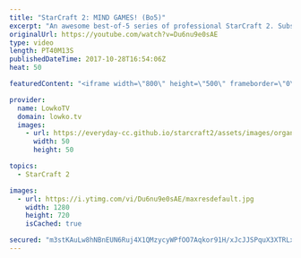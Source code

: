 ```yaml
---
title: "StarCraft 2: MIND GAMES! (Bo5)"
excerpt: "An awesome best-of-5 series of professional StarCraft 2. Subscribe for more videos: http://lowko.tv/youtube Professional best-of-7: https://goo.gl/cLp2ev  Bly versus Harstem in a fun series of high level StarCraft 2. In these matches, both players continously change up their build orders and try to outsmart"
originalUrl: https://youtube.com/watch?v=Du6nu9e0sAE
type: video
length: PT40M13S
publishedDateTime: 2017-10-28T16:54:06Z
heat: 50

featuredContent: "<iframe width=\"800\" height=\"500\" frameborder=\"0\" src=\"https://www.youtube.com/embed/Du6nu9e0sAE\" allow=\"accelerometer; autoplay; encrypted-media; gyroscope; picture-in-picture\" allowfullscreen></iframe>"

provider:
  name: LowkoTV
  domain: lowko.tv
  images:
    - url: https://everyday-cc.github.io/starcraft2/assets/images/organizations/lowko.tv-50x50.jpg
      width: 50
      height: 50

topics:
  - StarCraft 2

images:
  - url: https://i.ytimg.com/vi/Du6nu9e0sAE/maxresdefault.jpg
    width: 1280
    height: 720
    isCached: true

secured: "m3stKAuLw8hNBnEUN6Ruj4X1QMzycyWPfOO7Aqkor91H/xJcJJSPquX3XTRLxZY5jR+0Zact4GUodxv88Pd4mdz+EVdGsszIaJDqcG3FSs/ZE3+x9ILOABW6/R5tbwzmimysTi+d5qUHMpbbaEgMMrV5qnT5WZ40UkgtC2UsIccISp7hDlfGvLiSt5S6bvD5jhe95JPpIyCoi8JDx1MQG6d2ha2zgXd+mfzDahOvx7X05Rx3tLyvwIMe4ua2O4ucVX7qv7ZGI0KNKpdpm9Ehu/bEq9+gdIZBJfAdZfaLpkhQgdbFz2AvwApOkZVKv+l3DEh9mAnOFE3xaM1fqNjnr8YK5lVB8VUsaZfsZrhuFsHqiBwWwCwWlufNvgCx8KcXFGKXB9u6l+IFCIqMXdywEcjt5f0GGamw4X6XJjnvnJ0=;NsMgS6YQSQTopwSPe5uglw=="
---
```


